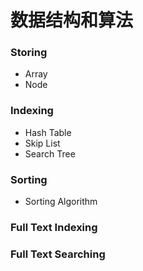 # 数据结构和算法

### Storing
- Array
- Node

### Indexing
- Hash Table
- Skip List
- Search Tree

### Sorting
- Sorting Algorithm

### Full Text Indexing

### Full Text Searching
